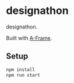 # designathon

designathon.

Built with [A-Frame](https://aframe.io).

## Setup

```sh
npm install
npm run start
```
